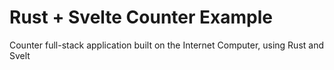 # Rust + Svelte Counter Example
Counter full-stack application built on the Internet Computer, using Rust and Svelt
